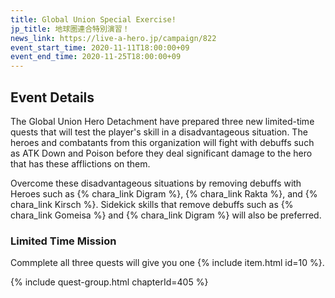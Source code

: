 ```yaml
---
title: Global Union Special Exercise!
jp_title: 地球圏連合特別演習！
news_link: https://live-a-hero.jp/campaign/822
event_start_time: 2020-11-11T18:00:00+09
event_end_time: 2020-11-25T18:00:00+09
---
```


## Event Details

The Global Union Hero Detachment have prepared three new limited-time quests that will test the player's skill in a disadvantageous situation. The heroes and combatants from this organization will fight with debuffs such as ATK Down and Poison before they deal significant damage to the hero that has these afflictions on them.

Overcome these disadvantageous situations by removing debuffs with Heroes such as {% chara_link Digram %}, {% chara_link Rakta %},
and {% chara_link Kirsch %}. Sidekick skills that remove debuffs such as {% chara_link Gomeisa %} and {% chara_link Digram %} will also be preferred.

### Limited Time Mission

Commplete all three quests will give you one {% include item.html id=10 %}.

{% include quest-group.html chapterId=405 %}
